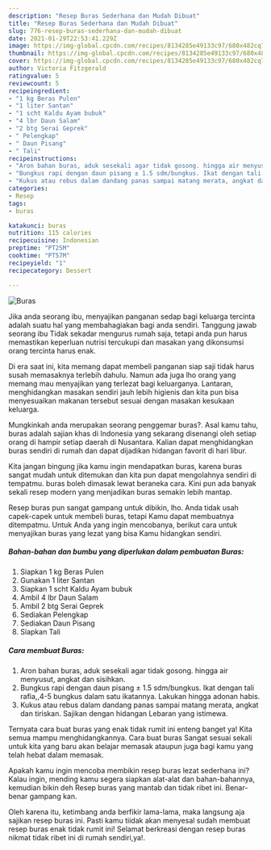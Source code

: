 ```yaml
---
description: "Resep Buras Sederhana dan Mudah Dibuat"
title: "Resep Buras Sederhana dan Mudah Dibuat"
slug: 776-resep-buras-sederhana-dan-mudah-dibuat
date: 2021-01-29T22:53:41.229Z
image: https://img-global.cpcdn.com/recipes/8134285e49133c97/680x482cq70/buras-foto-resep-utama.jpg
thumbnail: https://img-global.cpcdn.com/recipes/8134285e49133c97/680x482cq70/buras-foto-resep-utama.jpg
cover: https://img-global.cpcdn.com/recipes/8134285e49133c97/680x482cq70/buras-foto-resep-utama.jpg
author: Victoria Fitzgerald
ratingvalue: 5
reviewcount: 5
recipeingredient:
- "1 kg Beras Pulen"
- "1 liter Santan"
- "1 scht Kaldu Ayam bubuk"
- "4 lbr Daun Salam"
- "2 btg Serai Geprek"
- " Pelengkap"
- " Daun Pisang"
- " Tali"
recipeinstructions:
- "Aron bahan buras, aduk sesekali agar tidak gosong. hingga air menyusut, angkat dan sisihkan."
- "Bungkus rapi dengan daun pisang ± 1.5 sdm/bungkus. Ikat dengan tali rafia,,4-5 bungkus dalam satu ikatannya. Lakukan hingga adonan habis."
- "Kukus atau rebus dalam dandang panas sampai matang merata, angkat dan tiriskan. Sajikan dengan hidangan Lebaran yang istimewa."
categories:
- Resep
tags:
- buras

katakunci: buras 
nutrition: 115 calories
recipecuisine: Indonesian
preptime: "PT25M"
cooktime: "PT57M"
recipeyield: "1"
recipecategory: Dessert

---
```



![Buras](https://img-global.cpcdn.com/recipes/8134285e49133c97/680x482cq70/buras-foto-resep-utama.jpg)

Jika anda seorang ibu, menyajikan panganan sedap bagi keluarga tercinta adalah suatu hal yang membahagiakan bagi anda sendiri. Tanggung jawab seorang ibu Tidak sekadar mengurus rumah saja, tetapi anda pun harus memastikan keperluan nutrisi tercukupi dan masakan yang dikonsumsi orang tercinta harus enak.

Di era  saat ini, kita memang dapat membeli panganan siap saji tidak harus susah memasaknya terlebih dahulu. Namun ada juga lho orang yang memang mau menyajikan yang terlezat bagi keluarganya. Lantaran, menghidangkan masakan sendiri jauh lebih higienis dan kita pun bisa menyesuaikan makanan tersebut sesuai dengan masakan kesukaan keluarga. 



Mungkinkah anda merupakan seorang penggemar buras?. Asal kamu tahu, buras adalah sajian khas di Indonesia yang sekarang disenangi oleh setiap orang di hampir setiap daerah di Nusantara. Kalian dapat menghidangkan buras sendiri di rumah dan dapat dijadikan hidangan favorit di hari libur.

Kita jangan bingung jika kamu ingin mendapatkan buras, karena buras sangat mudah untuk ditemukan dan kita pun dapat mengolahnya sendiri di tempatmu. buras boleh dimasak lewat beraneka cara. Kini pun ada banyak sekali resep modern yang menjadikan buras semakin lebih mantap.

Resep buras pun sangat gampang untuk dibikin, lho. Anda tidak usah capek-capek untuk membeli buras, tetapi Kamu dapat membuatnya ditempatmu. Untuk Anda yang ingin mencobanya, berikut cara untuk menyajikan buras yang lezat yang bisa Kamu hidangkan sendiri.

<!--inarticleads1-->

##### Bahan-bahan dan bumbu yang diperlukan dalam pembuatan Buras:

1. Siapkan 1 kg Beras Pulen
1. Gunakan 1 liter Santan
1. Siapkan 1 scht Kaldu Ayam bubuk
1. Ambil 4 lbr Daun Salam
1. Ambil 2 btg Serai Geprek
1. Sediakan  Pelengkap
1. Sediakan  Daun Pisang
1. Siapkan  Tali




<!--inarticleads2-->

##### Cara membuat Buras:

1. Aron bahan buras, aduk sesekali agar tidak gosong. hingga air menyusut, angkat dan sisihkan.
1. Bungkus rapi dengan daun pisang ± 1.5 sdm/bungkus. Ikat dengan tali rafia,,4-5 bungkus dalam satu ikatannya. Lakukan hingga adonan habis.
1. Kukus atau rebus dalam dandang panas sampai matang merata, angkat dan tiriskan. Sajikan dengan hidangan Lebaran yang istimewa.




Ternyata cara buat buras yang enak tidak rumit ini enteng banget ya! Kita semua mampu menghidangkannya. Cara buat buras Sangat sesuai sekali untuk kita yang baru akan belajar memasak ataupun juga bagi kamu yang telah hebat dalam memasak.

Apakah kamu ingin mencoba membikin resep buras lezat sederhana ini? Kalau ingin, mending kamu segera siapkan alat-alat dan bahan-bahannya, kemudian bikin deh Resep buras yang mantab dan tidak ribet ini. Benar-benar gampang kan. 

Oleh karena itu, ketimbang anda berfikir lama-lama, maka langsung aja sajikan resep buras ini. Pasti kamu tiidak akan menyesal sudah membuat resep buras enak tidak rumit ini! Selamat berkreasi dengan resep buras nikmat tidak ribet ini di rumah sendiri,ya!.

